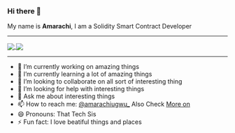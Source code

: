 ### Hi there 👋

My name is **Amarachi**, I am a Solidity Smart Contract Developer

***

<a href="https://github.com/anuraghazra/github-readme-stats">
  <img align="center" src="https://github-readme-stats.vercel.app/api?username=amarachiugwu&show_icons=true&theme=radical" />
</a>
<a href="https://github.com/anuraghazra/github-readme-stats">
  <img align="center" src="https://github-readme-stats.vercel.app/api/top-langs/?username=amarachiugwu&langs_count=8&layout=compact&theme=radical" />
</a>

***

- 🔭 I’m currently working on amazing things
- 🌱 I’m currently learning a lot of amazing things
- 👯 I’m looking to collaborate on all sort of interesting thing
- 🤔 I’m looking for help with interesting things
- 💬 Ask me about interesting things
- 📫 How to reach me: [@amarachiugwu_](https://twitter.com/amarachiugwu_) Also Check [More on](https://twitter.com/amarachiugwu_](https://linktr.ee/amarachiugwu))
- 😄 Pronouns: That Tech Sis
- ⚡ Fun fact: I love beatiful things and places
